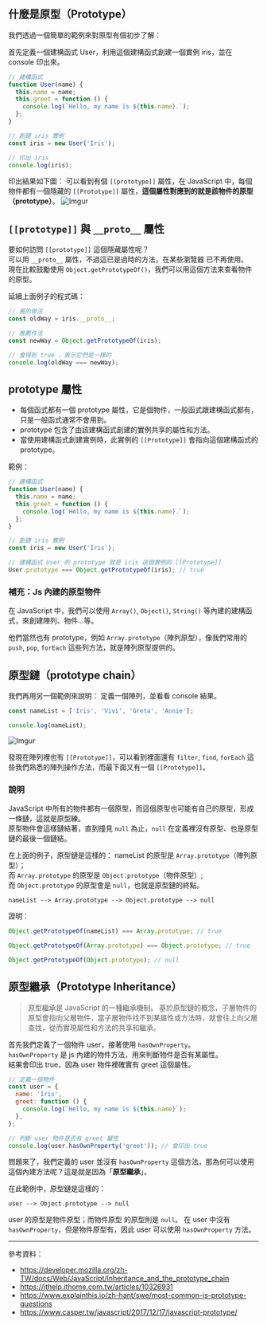 ## 什麼是原型（Prototype）

我們透過一個簡單的範例來對原型有個初步了解：

首先定義一個建構函式 User，利用這個建構函式創建一個實例 iris，並在 console 印出來。

```javascript
// 建構函式
function User(name) {
  this.name = name;
  this.greet = function () {
    console.log(`Hello, my name is ${this.name}.`);
  };
}

// 創建 iris 實例
const iris = new User('Iris');

// 印出 iris
console.log(iris);
```

印出結果如下圖：
可以看到有個 `[[prototype]]` 屬性，在 JavaScript 中，每個物件都有一個隱藏的 `[[Prototype]]` 屬性，**這個屬性對應到的就是該物件的原型（prototype）**。
![Imgur](https://i.imgur.com/vx90cFG.png)

## `[[prototype]]` 與 `__proto__` 屬性

要如何訪問 `[[prototype]]` 這個隱藏屬性呢？\
可以用 `__proto__` 屬性，不過這已是過時的方法，在某些瀏覽器
已不再使用。\
現在比較鼓勵使用 `Object.getPrototypeOf()`，我們可以用這個方法來查看物件的原型。

延續上面例子的程式碼：

```javascript
// 舊的做法
const oldWay = iris.__proto__;

// 推薦作法
const newWay = Object.getPrototypeOf(iris);

// 會得到 true ，表示它們是一樣的
console.log(oldWay === newWay);
```

## prototype 屬性

- 每個函式都有一個 prototype 屬性，它是個物件，一般函式跟建構函式都有，只是一般函式通常不會用到。
- prototype 包含了由該建構函式創建的實例共享的屬性和方法。
- 當使用建構函式創建實例時，此實例的 `[[Prototype]]` 會指向這個建構函式的 prototype。

範例：

```javascript
// 建構函式
function User(name) {
  this.name = name;
  this.greet = function () {
    console.log(`Hello, my name is ${this.name}.`);
  };
}

// 創建 iris 實例
const iris = new User('Iris');

// 建構函式 User 的 prototype 就是 iris 這個實例的 [[Prototype]]
User.prototype === Object.getPrototypeOf(iris); // true
```

### 補充：Js 內建的原型物件

在 JavaScript 中，我們可以使用 `Array()`, `Object()`, `String()` 等內建的建構函式，來創建陣列、物件...等。

他們當然也有 prototype，例如 `Array.prototype`（陣列原型），像我們常用的 `push`, `pop`, `forEach` 這些列方法，就是陣列原型提供的。

## 原型鏈（prototype chain）

我們再用另一個範例來說明：
定義一個陣列，並看看 console 結果。

```javascript
const nameList = ['Iris', 'Vivi', 'Greta', 'Annie'];

console.log(nameList);
```

![Imgur](https://i.imgur.com/MtJkv45.png)

發現在陣列裡也有 `[[Prototype]]`，可以看到裡面還有 `filter`, `find`, `forEach` 這些我們熟悉的陣列操作方法，而最下面又有一個 `[[Prototype]]`。

### 說明

JavaScript 中所有的物件都有一個原型，而這個原型也可能有自己的原型，形成一條鏈，這就是原型練。\
原型物件會這樣鏈結著，直到撞見 `null` 為止，`null` 在定義裡沒有原型、也是原型鏈的最後一個鏈結。

在上面的例子，原型鏈是這樣的：
nameList 的原型是 `Array.prototype`（陣列原型）；\
而 `Array.prototype` 的原型是 `Object.prototype`（物件原型）;\
而 `Object.prototype` 的原型會是 `null`，也就是原型鏈的終點。

```
nameList --> Array.prototype --> Object.prototype --> null
```

證明：

```javascript
Object.getPrototypeOf(nameList) === Array.prototype; // true

Object.getPrototypeOf(Array.prototype) === Object.prototype; // true

Object.getPrototypeOf(Object.prototype); // null
```

## 原型繼承（Prototype Inheritance）

> 原型繼承是 JavaScript 的一種繼承機制。
> 基於原型鏈的概念，子層物件的原型會指向父層物件，當子層物件找不到某屬性或方法時，就會往上向父層查找，從而實現屬性和方法的共享和繼承。

首先我們定義了一個物件 user，接著使用 `hasOwnProperty`。\
`hasOwnProperty` 是 js 內建的物件方法，用來判斷物件是否有某屬性。\
結果會印出 true，因為 user 物件裡確實有 greet 這個屬性。

```javascript
// 定義一個物件
const user = {
  name: 'Iris',
  greet: function () {
    console.log(`Hello, my name is ${this.name}`);
  },
};

// 判斷 user 物件是否有 greet 屬性
console.log(user.hasOwnProperty('greet')); // 會印出 true
```

問題來了，我們定義的 user 並沒有 `hasOwnProperty` 這個方法，那為何可以使用這個內建方法呢？這是就是因為「**原型繼承**」。

在此範例中，原型鏈是這樣的：

```
user --> Object.prototype --> null
```

user 的原型是物件原型；而物件原型 的原型則是 `null`。
在 user 中沒有 `hasOwnProperty`，但是物件原型有，因此 user 可以使用 `hasOwnProperty` 方法。

---

參考資料：

- https://developer.mozilla.org/zh-TW/docs/Web/JavaScript/Inheritance_and_the_prototype_chain
- https://ithelp.ithome.com.tw/articles/10326931
- https://www.explainthis.io/zh-hant/swe/most-common-js-prototype-questions
- https://www.casper.tw/javascript/2017/12/17/javascript-prototype/
